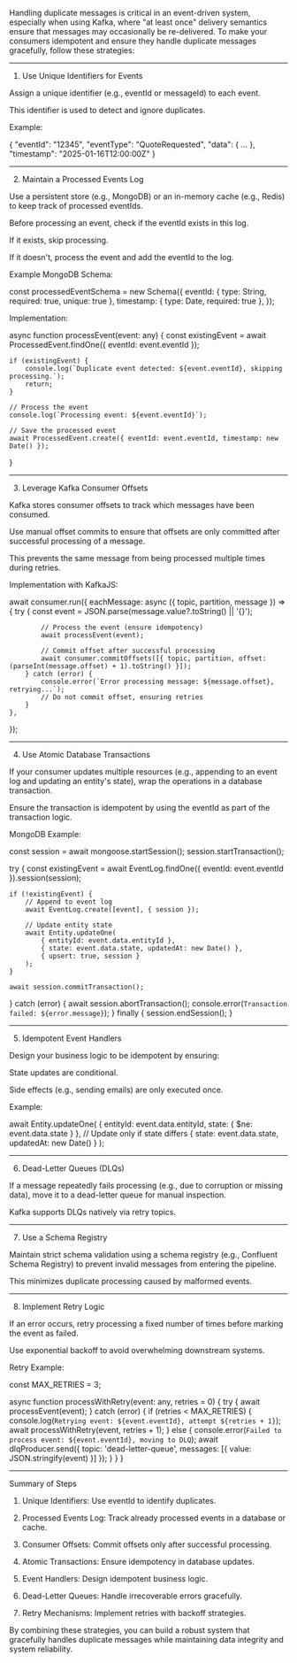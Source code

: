 Handling duplicate messages is critical in an event-driven system, especially when using Kafka, where "at least once" delivery semantics ensure that messages may occasionally be re-delivered. To make your consumers idempotent and ensure they handle duplicate messages gracefully, follow these strategies:


---

1. Use Unique Identifiers for Events

Assign a unique identifier (e.g., eventId or messageId) to each event.

This identifier is used to detect and ignore duplicates.


Example:

{
  "eventId": "12345",
  "eventType": "QuoteRequested",
  "data": { ... },
  "timestamp": "2025-01-16T12:00:00Z"
}


---

2. Maintain a Processed Events Log

Use a persistent store (e.g., MongoDB) or an in-memory cache (e.g., Redis) to keep track of processed eventIds.

Before processing an event, check if the eventId exists in this log.

If it exists, skip processing.

If it doesn't, process the event and add the eventId to the log.



Example MongoDB Schema:

const processedEventSchema = new Schema({
    eventId: { type: String, required: true, unique: true },
    timestamp: { type: Date, required: true },
});

Implementation:

async function processEvent(event: any) {
    const existingEvent = await ProcessedEvent.findOne({ eventId: event.eventId });

    if (existingEvent) {
        console.log(`Duplicate event detected: ${event.eventId}, skipping processing.`);
        return;
    }

    // Process the event
    console.log(`Processing event: ${event.eventId}`);

    // Save the processed event
    await ProcessedEvent.create({ eventId: event.eventId, timestamp: new Date() });
}


---

3. Leverage Kafka Consumer Offsets

Kafka stores consumer offsets to track which messages have been consumed.

Use manual offset commits to ensure that offsets are only committed after successful processing of a message.

This prevents the same message from being processed multiple times during retries.


Implementation with KafkaJS:

await consumer.run({
    eachMessage: async ({ topic, partition, message }) => {
        try {
            const event = JSON.parse(message.value?.toString() || '{}');
            
            // Process the event (ensure idempotency)
            await processEvent(event);

            // Commit offset after successful processing
            await consumer.commitOffsets([{ topic, partition, offset: (parseInt(message.offset) + 1).toString() }]);
        } catch (error) {
            console.error(`Error processing message: ${message.offset}, retrying...`);
            // Do not commit offset, ensuring retries
        }
    },
});


---

4. Use Atomic Database Transactions

If your consumer updates multiple resources (e.g., appending to an event log and updating an entity's state), wrap the operations in a database transaction.

Ensure the transaction is idempotent by using the eventId as part of the transaction logic.


MongoDB Example:

const session = await mongoose.startSession();
session.startTransaction();

try {
    const existingEvent = await EventLog.findOne({ eventId: event.eventId }).session(session);

    if (!existingEvent) {
        // Append to event log
        await EventLog.create([event], { session });

        // Update entity state
        await Entity.updateOne(
            { entityId: event.data.entityId },
            { state: event.data.state, updatedAt: new Date() },
            { upsert: true, session }
        );
    }

    await session.commitTransaction();
} catch (error) {
    await session.abortTransaction();
    console.error(`Transaction failed: ${error.message}`);
} finally {
    session.endSession();
}


---

5. Idempotent Event Handlers

Design your business logic to be idempotent by ensuring:

State updates are conditional.

Side effects (e.g., sending emails) are only executed once.



Example:

await Entity.updateOne(
    { entityId: event.data.entityId, state: { $ne: event.data.state } }, // Update only if state differs
    { state: event.data.state, updatedAt: new Date() }
);


---

6. Dead-Letter Queues (DLQs)

If a message repeatedly fails processing (e.g., due to corruption or missing data), move it to a dead-letter queue for manual inspection.

Kafka supports DLQs natively via retry topics.



---

7. Use a Schema Registry

Maintain strict schema validation using a schema registry (e.g., Confluent Schema Registry) to prevent invalid messages from entering the pipeline.

This minimizes duplicate processing caused by malformed events.



---

8. Implement Retry Logic

If an error occurs, retry processing a fixed number of times before marking the event as failed.

Use exponential backoff to avoid overwhelming downstream systems.


Retry Example:

const MAX_RETRIES = 3;

async function processWithRetry(event: any, retries = 0) {
    try {
        await processEvent(event);
    } catch (error) {
        if (retries < MAX_RETRIES) {
            console.log(`Retrying event: ${event.eventId}, attempt ${retries + 1}`);
            await processWithRetry(event, retries + 1);
        } else {
            console.error(`Failed to process event: ${event.eventId}, moving to DLQ`);
            await dlqProducer.send({ topic: 'dead-letter-queue', messages: [{ value: JSON.stringify(event) }] });
        }
    }
}


---

Summary of Steps

1. Unique Identifiers: Use eventId to identify duplicates.


2. Processed Events Log: Track already processed events in a database or cache.


3. Consumer Offsets: Commit offsets only after successful processing.


4. Atomic Transactions: Ensure idempotency in database updates.


5. Event Handlers: Design idempotent business logic.


6. Dead-Letter Queues: Handle irrecoverable errors gracefully.


7. Retry Mechanisms: Implement retries with backoff strategies.



By combining these strategies, you can build a robust system that gracefully handles duplicate messages while maintaining data integrity and system reliability.

